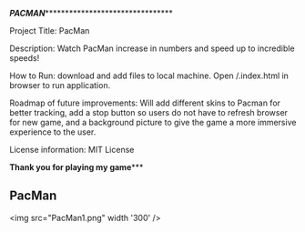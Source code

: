 *********************PACMAN*****************************************************


Project Title: PacMan 

Description: Watch PacMan increase in numbers and speed up to incredible speeds! 

How to Run: download and add files to local machine. Open /.index.html in browser to run application.

Roadmap of future improvements: Will add different skins to Pacman for better tracking, add a stop button so users do not have to refresh browser for new game, and a background picture to give the game a more immersive experience to the user.

License information: MIT License


****************************Thank you for playing my game*******************************



## PacMan
<img src="PacMan1.png" width '300' />
